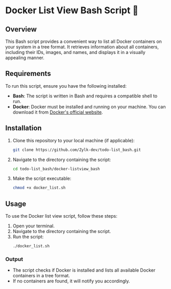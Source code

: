 # Docker List View Bash Script 🚀

## Overview
This Bash script provides a convenient way to list all Docker containers on your system in a tree format. It retrieves information about all containers, including their IDs, images, and names, and displays it in a visually appealing manner.

## Requirements
To run this script, ensure you have the following installed:

- **Bash**: The script is written in Bash and requires a compatible shell to run.
- **Docker**: Docker must be installed and running on your machine. You can download it from [Docker's official website](https://www.docker.com/get-started).

## Installation
1. Clone this repository to your local machine (if applicable):
    ```bash
    git clone https://github.com/Zylk-dev/todo-list_bash.git
    ```

2. Navigate to the directory containing the script:
    ```bash
    cd todo-list_bash/docker-listview_bash
    ```

3. Make the script executable:
    ```bash
    chmod +x docker_list.sh
    ```

## Usage
To use the Docker list view script, follow these steps:

1. Open your terminal.
2. Navigate to the directory containing the script.
3. Run the script:
    ```bash
    ./docker_list.sh
    ```

### Output
- The script checks if Docker is installed and lists all available Docker containers in a tree format.
- If no containers are found, it will notify you accordingly.
